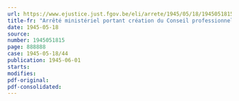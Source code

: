 ```yaml
---
url: https://www.ejustice.just.fgov.be/eli/arrete/1945/05/18/1945051815/justel
title-fr: "Arrêté ministériel portant création du Conseil professionnel du Commerce de Gros en Papier"
date: 1945-05-18
source:
number: 1945051815
page: 888888
case: 1945-05-18/44
publication: 1945-06-01
starts:
modifies:
pdf-original:
pdf-consolidated:
---
```


